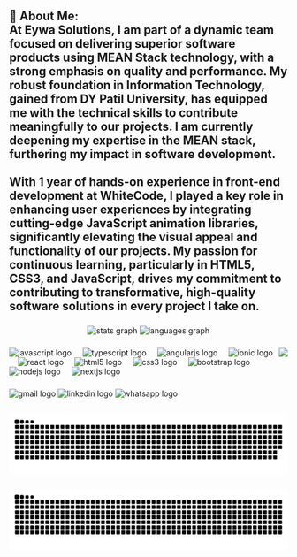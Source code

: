 <h2 align="left">💫 About Me:<br>At Eywa Solutions, I am part of a dynamic team focused on delivering superior software products using MEAN Stack technology, with a strong emphasis on quality and performance. My robust foundation in Information Technology, gained from DY Patil University, has equipped me with the technical skills to contribute meaningfully to our projects. I am currently deepening my expertise in the MEAN stack, furthering my impact in software development.<br><br>With 1 year of hands-on experience in front-end development at WhiteCode, I played a key role in enhancing user experiences by integrating cutting-edge JavaScript animation libraries, significantly elevating the visual appeal and functionality of our projects. My passion for continuous learning, particularly in HTML5, CSS3, and JavaScript, drives my commitment to contributing to transformative, high-quality software solutions in every project I take on.</h2>

###

<div align="center">
  <img src="https://github-readme-stats.vercel.app/api?username=piyushsupekar&hide_title=false&hide_rank=false&show_icons=true&include_all_commits=true&count_private=true&disable_animations=false&theme=dracula&locale=en&hide_border=false" height="150" alt="stats graph"  />
  <img src="https://github-readme-stats.vercel.app/api/top-langs?username=piyushsupekar&locale=en&hide_title=false&layout=compact&card_width=320&langs_count=5&theme=dracula&hide_border=false" height="150" alt="languages graph"  />
</div>

###

<img align="right" height="120" src="https://media.licdn.com/dms/image/v2/D4D03AQFqcQBWeL7G1Q/profile-displayphoto-shrink_400_400/B4DZOGI543HcAg-/0/1733122302642?e=1741824000&v=beta&t=l2cYoD5qz32ebcTxDSOKS0YdmCHVTipPnGaeemFFNOY"  />

###

<div align="left">
  <img src="https://cdn.jsdelivr.net/gh/devicons/devicon/icons/javascript/javascript-original.svg" height="30" alt="javascript logo"  />
  <img width="12" />
  <img src="https://cdn.jsdelivr.net/gh/devicons/devicon/icons/typescript/typescript-original.svg" height="30" alt="typescript logo"  />
  <img width="12" />
  <img src="https://cdn.jsdelivr.net/gh/devicons/devicon/icons/angularjs/angularjs-original.svg" height="30" alt="angularjs logo"  />
  <img width="12" />
  <img src="https://cdn.jsdelivr.net/gh/devicons/devicon/icons/ionic/ionic-original.svg" height="30" alt="ionic logo"  />
  <img width="12" />
  <img src="https://cdn.jsdelivr.net/gh/devicons/devicon/icons/react/react-original.svg" height="30" alt="react logo"  />
  <img width="12" />
  <img src="https://cdn.jsdelivr.net/gh/devicons/devicon/icons/html5/html5-original.svg" height="30" alt="html5 logo"  />
  <img width="12" />
  <img src="https://cdn.jsdelivr.net/gh/devicons/devicon/icons/css3/css3-original.svg" height="30" alt="css3 logo"  />
  <img width="12" />
  <img src="https://cdn.jsdelivr.net/gh/devicons/devicon/icons/bootstrap/bootstrap-original.svg" height="30" alt="bootstrap logo"  />
  <img width="12" />
  <img src="https://cdn.jsdelivr.net/gh/devicons/devicon/icons/nodejs/nodejs-original.svg" height="30" alt="nodejs logo"  />
  <img width="12" />
  <img src="https://cdn.jsdelivr.net/gh/devicons/devicon/icons/nextjs/nextjs-original.svg" height="30" alt="nextjs logo"  />
</div>

###

<div align="left">
  <img src="https://img.shields.io/static/v1?message=Gmail&logo=gmail&label=&color=D14836&logoColor=white&labelColor=&style=for-the-badge" height="35" alt="gmail logo"  />
  <img src="https://img.shields.io/static/v1?message=LinkedIn&logo=linkedin&label=&color=0077B5&logoColor=white&labelColor=&style=for-the-badge" height="35" alt="linkedin logo"  />
  <img src="https://img.shields.io/static/v1?message=Whatsapp&logo=whatsapp&label=&color=25D366&logoColor=white&labelColor=&style=for-the-badge" height="35" alt="whatsapp logo"  />
</div>

###

<img src="https://raw.githubusercontent.com/piyushsupekar/piyushsupekar/output/snake.svg" alt="Snake animation" />

###
<picture>
  <source media="(prefers-color-scheme: dark)" srcset="https://raw.githubusercontent.com/piyushsupekar/piyushsupekar/output/github-snake-dark.svg" />
  <source media="(prefers-color-scheme: light)" srcset="https://raw.githubusercontent.com/piyushsupekar/piyushsupekar/output/github-snake.svg" />
  <img alt="github-snake" src="https://raw.githubusercontent.com/piyushsupekar/piyushsupekar/output/github-snake.svg" />
</picture>
